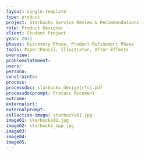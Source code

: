 ```yaml
---
layout: single-template
type: product
project: Starbucks Service Review & Recommendations
role: Product Designer
client: Student Project
year: 2011
phases: Discovery Phase, Product Refinement Phase
tools: Paper/Pencil, Illustrator, After Effects
overview:
problemstatement:
users:
persona:
constraints:
process:
processdoc: starbucks_design[rfs].pdf
processdocprompt: Process Document
outcome:
externalurl:
externalprompt:
collection-image: starbucks01.jpg
image01: starbucks02.jpg
image02: starbucks_app.jpg
image03:
image04:
image05:
---
```

